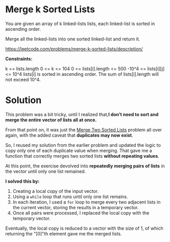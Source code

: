 # Merge k Sorted Lists

You are given an array of k linked-lists lists, each linked-list is sorted in ascending order.

Merge all the linked-lists into one sorted linked-list and return it.

https://leetcode.com/problems/merge-k-sorted-lists/description/

**Constraints:**

k == lists.length
0 <= k <= 104
0 <= lists[i].length <= 500
-10^4 <= lists[i][j] <= 10^4
lists[i] is sorted in ascending order.
The sum of lists[i].length will not exceed 10^4.

# Solution

This problem was a bit tricky, until I realized that,**I don’t need to sort and merge the entire vector of lists all at once.**

From that point on, it was just the [Merge Two Sorted Lists](../Merging%20linked%20lists/Readme.md) problem all over again, with the added caveat that **duplicates may now exist**.

So, I reused my solution from the earlier problem and updated the logic to copy only one of each duplicate value when merging. That gave me a function that correctly merges two sorted lists **without repeating values**.

At this point, the exercise devolved into **repeatedly merging pairs of lists** in the vector until only one list remained.

**I solved this by:**

1. Creating a local copy of the input vector.
2. Using a `while` loop that runs until only one list remains.
3. In each iteration, I used a `for` loop to merge every two adjacent lists in the current vector, storing the results in a temporary vector.
4. Once all pairs were processed, I replaced the local copy with the temporary vector.

Eventually, the local copy is reduced to a vector with the size of 1, of which returning the "[0]"th element gave me the merged lists.
